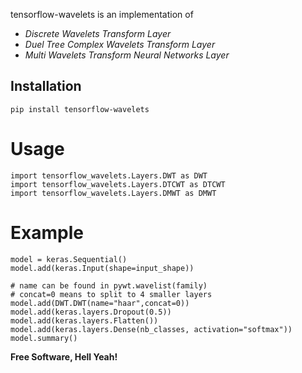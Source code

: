 tensorflow-wavelets is an implementation of
- *Discrete Wavelets Transform Layer*
- *Duel Tree Complex Wavelets Transform Layer*
- *Multi Wavelets Transform Neural Networks Layer*


## Installation

```
pip install tensorflow-wavelets
```
# Usage
```
import tensorflow_wavelets.Layers.DWT as DWT
import tensorflow_wavelets.Layers.DTCWT as DTCWT
import tensorflow_wavelets.Layers.DMWT as DMWT
```

# Example
```
model = keras.Sequential()
model.add(keras.Input(shape=input_shape))

# name can be found in pywt.wavelist(family)
# concat=0 means to split to 4 smaller layers
model.add(DWT.DWT(name="haar",concat=0))
model.add(keras.layers.Dropout(0.5))
model.add(keras.layers.Flatten())
model.add(keras.layers.Dense(nb_classes, activation="softmax"))
model.summary()

```
**Free Software, Hell Yeah!**
